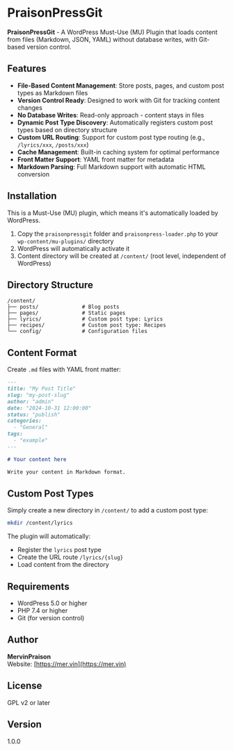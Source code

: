 # PraisonPressGit

**PraisonPressGit** - A WordPress Must-Use (MU) Plugin that loads content from files (Markdown, JSON, YAML) without database writes, with Git-based version control.

## Features

- **File-Based Content Management**: Store posts, pages, and custom post types as Markdown files
- **Version Control Ready**: Designed to work with Git for tracking content changes
- **No Database Writes**: Read-only approach - content stays in files
- **Dynamic Post Type Discovery**: Automatically registers custom post types based on directory structure
- **Custom URL Routing**: Support for custom post type routing (e.g., `/lyrics/xxx`, `/posts/xxx`)
- **Cache Management**: Built-in caching system for optimal performance
- **Front Matter Support**: YAML front matter for metadata
- **Markdown Parsing**: Full Markdown support with automatic HTML conversion

## Installation

This is a Must-Use (MU) plugin, which means it's automatically loaded by WordPress.

1. Copy the `praisonpressgit` folder and `praisonpress-loader.php` to your `wp-content/mu-plugins/` directory
2. WordPress will automatically activate it
3. Content directory will be created at `/content/` (root level, independent of WordPress)

## Directory Structure

```
/content/
├── posts/              # Blog posts
├── pages/              # Static pages
├── lyrics/             # Custom post type: Lyrics
├── recipes/            # Custom post type: Recipes
└── config/             # Configuration files
```

## Content Format

Create `.md` files with YAML front matter:

```markdown
---
title: "My Post Title"
slug: "my-post-slug"
author: "admin"
date: "2024-10-31 12:00:00"
status: "publish"
categories:
  - "General"
tags:
  - "example"
---

# Your content here

Write your content in Markdown format.
```

## Custom Post Types

Simply create a new directory in `/content/` to add a custom post type:

```bash
mkdir /content/lyrics
```

The plugin will automatically:
- Register the `lyrics` post type
- Create the URL route `/lyrics/{slug}`
- Load content from the directory

## Requirements

- WordPress 5.0 or higher
- PHP 7.4 or higher
- Git (for version control)

## Author

**MervinPraison**  
Website: [https://mer.vin](https://mer.vin)

## License

GPL v2 or later

## Version

1.0.0
